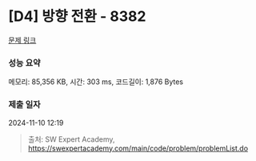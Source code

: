 # [D4] 방향 전환 - 8382 

[문제 링크](https://swexpertacademy.com/main/code/problem/problemDetail.do?contestProbId=AWyNQrCahHcDFAVP) 

### 성능 요약

메모리: 85,356 KB, 시간: 303 ms, 코드길이: 1,876 Bytes

### 제출 일자

2024-11-10 12:19



> 출처: SW Expert Academy, https://swexpertacademy.com/main/code/problem/problemList.do